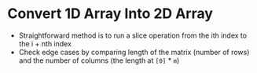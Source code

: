 # Convert 1D Array Into 2D Array
* Straightforward method is to run a slice operation from the ith index to the i + nth index
* Check edge cases by comparing length of the matrix (number of rows) and the number of columns (the length at `[0]` * `m`)
